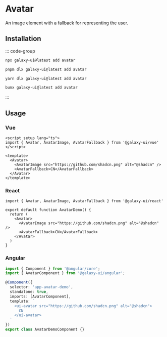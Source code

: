 # Avatar

An image element with a fallback for representing the user.

<ComponentPreview name="AvatarDemo">
  <template #preview>
    <DemoContainer>
      <AvatarDemo />
    </DemoContainer>
  </template>
  <template #code>

::: code-group

```vue [Vue]
<script setup lang="ts">
import { Avatar, AvatarImage, AvatarFallback } from '@/components/ui/avatar'
</script>

<template>
  <Avatar>
    <AvatarImage src="https://github.com/shadcn.png" alt="@shadcn" />
    <AvatarFallback>CN</AvatarFallback>
  </Avatar>
</template>
```

```tsx [React]
import { Avatar, AvatarImage, AvatarFallback } from "@/components/ui/avatar"

export default function App() {
  return (
    <Avatar>
      <AvatarImage src="https://github.com/shadcn.png" alt="@shadcn" />
      <AvatarFallback>CN</AvatarFallback>
    </Avatar>
  )
}
```

```typescript [Angular]
import { Component } from '@angular/core';
import { AvatarComponent } from '@/components/ui/avatar';

@Component({
  selector: 'app-root',
  standalone: true,
  imports: [AvatarComponent],
  template: `
    <ui-avatar src="https://github.com/shadcn.png" alt="@shadcn">
      CN
    </ui-avatar>
  `
})
export class AppComponent {}
```

:::

  </template>
</ComponentPreview>

## Installation

::: code-group

```bash [npm]
npx galaxy-ui@latest add avatar
```

```bash [pnpm]
pnpm dlx galaxy-ui@latest add avatar
```

```bash [yarn]
yarn dlx galaxy-ui@latest add avatar
```

```bash [bun]
bunx galaxy-ui@latest add avatar
```

:::

## Usage

### Vue

```vue
<script setup lang="ts">
import { Avatar, AvatarImage, AvatarFallback } from '@galaxy-ui/vue'
</script>

<template>
  <Avatar>
    <AvatarImage src="https://github.com/shadcn.png" alt="@shadcn" />
    <AvatarFallback>CN</AvatarFallback>
  </Avatar>
</template>
```

### React

```tsx
import { Avatar, AvatarImage, AvatarFallback } from '@galaxy-ui/react'

export default function AvatarDemo() {
  return (
    <Avatar>
      <AvatarImage src="https://github.com/shadcn.png" alt="@shadcn" />
      <AvatarFallback>CN</AvatarFallback>
    </Avatar>
  )
}
```

### Angular

```typescript
import { Component } from '@angular/core';
import { AvatarComponent } from '@galaxy-ui/angular';

@Component({
  selector: 'app-avatar-demo',
  standalone: true,
  imports: [AvatarComponent],
  template: `
    <ui-avatar src="https://github.com/shadcn.png" alt="@shadcn">
      CN
    </ui-avatar>
  `
})
export class AvatarDemoComponent {}
```
